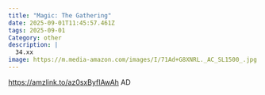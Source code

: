 ```yaml
---
title: "Magic: The Gathering"
date: 2025-09-01T11:45:57.461Z
tags: 2025-09-01
Category: other
description: |
  34.xx
image: https://m.media-amazon.com/images/I/71Ad+G8XNRL._AC_SL1500_.jpg
---
```

https://amzlink.to/az0sxByfIAwAh
AD